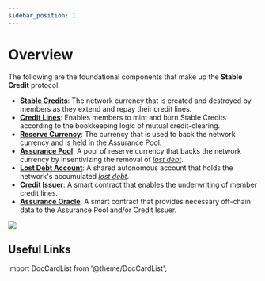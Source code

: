 ```yaml
---
sidebar_position: 1
---
```


# Overview

The following are the foundational components that make up the **Stable Credit** protocol.

- [**Stable Credits**](/docs/overview/stable-credit-networks): The network currency that is created and destroyed by members as they extend and repay their credit lines.
- [**Credit Lines**](/docs/overview/stable-credit-networks): Enables members to mint and burn Stable Credits according to the bookkeeping logic of mutual credit-clearing.
- [**Reserve Currency**](/docs/overview/credit-assurance): The currency that is used to back the network currency and is held in the Assurance Pool.
- [**Assurance Pool**](/docs/overview/credit-assurance): A pool of reserve currency that backs the network currency by insentivizing the removal of [_lost debt_](/).
- [**Lost Debt Account**](/docs/overview/lost-debt): A shared autonomous account that holds the network's accumulated [_lost debt_](/docs/overview/lost-debt).
- [**Credit Issuer**](/docs/overview/credit-issuance): A smart contract that enables the underwriting of member credit lines.
- [**Assurance Oracle**](/docs/overview/credit-assurance#credit-risk): A smart contract that provides necessary off-chain data to the Assurance Pool and/or Credit Issuer.

<img src="/img/stable-credit-overview.png" />

## Useful Links

import DocCardList from '@theme/DocCardList';

<DocCardList />
